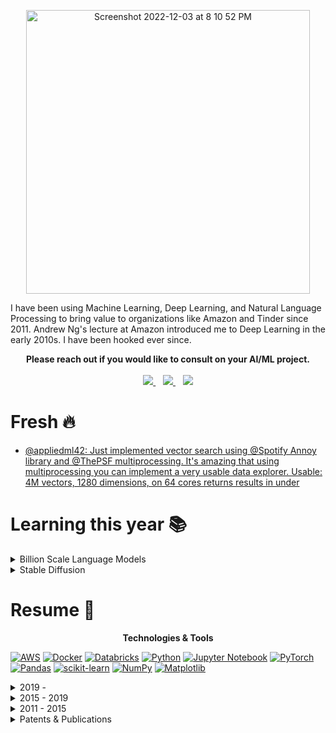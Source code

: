 
<p align="center">
<img width="454" alt="Screenshot 2022-12-03 at 8 10 52 PM" src="https://user-images.githubusercontent.com/88844341/205474021-a1bae1a2-5570-4d31-a996-867945f692f4.png">
</p>

I have been using Machine Learning, Deep Learning, and Natural Language Processing to bring value to organizations like Amazon and Tinder since 2011. Andrew Ng's lecture at Amazon introduced me to Deep Learning in the early 2010s. I have been hooked ever since. 
<p align="center">
  <b>Please reach out if you would like to consult on your AI/ML project.</b>
  <br><br>
  <a href="https://www.linkedin.com/in/abhishekpatnia/">
    <img src="https://img.shields.io/badge/linkedin-%230077B5.svg?&style=for-the-badge&logo=linkedin&logoColor=white" />
  </a>&nbsp;&nbsp;
  <a href="https://twitter.com/appliedml42">
    <img src="https://img.shields.io/badge/Twitter-1DA1F2?style=for-the-badge&logo=twitter&logoColor=white" />
  </a>&nbsp;&nbsp;
  <a href="mailto:appliedml42@gmail.com">
    <img src="https://img.shields.io/badge/Gmail-D14836?style=for-the-badge&logo=gmail&logoColor=white" />
  </a>
</p>

# Fresh 🔥
<!--START_SECTION:feed-->
* [@appliedml42: Just implemented vector search using @Spotify Annoy library and @ThePSF multiprocessing. It&#39;s amazing that using multiprocessing you can implement a very usable data explorer. Usable: 4M vectors, 1280 dimensions, on 64 cores returns results in under](https:&#x2F;&#x2F;twitter.com&#x2F;appliedml42&#x2F;status&#x2F;1594018538926186497)
<!--END_SECTION:feed-->

# Learning this year 📚
<details><summary>Billion Scale Language Models</summary>
  
Billion-scale language models like GPT-2 and GPT-3 and their derivatives have become essential models for accomplishing traditional NLP tasks like classifications. At the same time, they have opened the door to possibilities like code generation. Understanding and training these models require a deep understanding of Transformers and how to train them across multiple GPUs on billions of tokens. In these experiments, I am learning how to train billion parameter models on multiple GPUs on billions of tokens. For more details, go to this [repository](https://github.com/appliedml42/language-modeling). 
</details>

<details><summary>Stable Diffusion</summary>
<p align="center"><a href="https://github.com/appliedml42/fastai-stable-diffusion">Code Repository</a></p>
</details>

# Resume 💼
<p align="center"><b>Technologies & Tools</b></p>

[![AWS](https://img.shields.io/badge/AWS-%23FF9900.svg?style=for-the-badge&logo=amazon-aws&logoColor=white)](https://aws.amazon.com)
[![Docker](https://img.shields.io/badge/docker-%230db7ed.svg?style=for-the-badge&logo=docker&logoColor=white)](https://www.docker.com)
[![Databricks](https://img.shields.io/badge/Databricks-FF3621?style=for-the-badge&logo=Databricks&logoColor=white)](https://www.databricks.com)
[![Python](https://img.shields.io/badge/Python-3776AB?style=for-the-badge&logo=python&logoColor=white)](https://www.python.org)
[![Jupyter Notebook](https://img.shields.io/badge/jupyter-%23FA0F00.svg?style=for-the-badge&logo=jupyter&logoColor=white)](https://jupyter.org)
[![PyTorch](https://img.shields.io/badge/PyTorch-%23EE4C2C.svg?style=for-the-badge&logo=PyTorch&logoColor=white)](https://pytorch.org)
[![Pandas](https://img.shields.io/badge/pandas-%23150458.svg?style=for-the-badge&logo=pandas&logoColor=white)](https://pandas.pydata.org)
[![scikit-learn](https://img.shields.io/badge/scikit--learn-%23F7931E.svg?style=for-the-badge&logo=scikit-learn&logoColor=white)](https://scikit-learn.org/stable/)
[![NumPy](https://img.shields.io/badge/numpy-%23013243.svg?style=for-the-badge&logo=numpy&logoColor=white)](https://numpy.org)
[![Matplotlib](https://img.shields.io/badge/Matplotlib-%23ffffff.svg?style=for-the-badge&logo=Matplotlib&logoColor=black)](https://matplotlib.org)

<details><summary>2019 - </summary>

## Machine Learning Engineer, Trust&Safety@Tinder

+ Lead a team of Machine Learning Engineers(dotted line reporting) that is responsible for significant Trust and Safety KPIs. Responsible for hiring, mentoring, and team charter.
+ Pioneered the idea of using human moderation logs to generate weakly labeled training data at Tinder.
+ Led the team’s adoption of CNNs and Transformers for all text classification projects. Significant contributions include setting up from-scratch pre-training patterns for Transformers, Domain-specific tokenization, and text pre-processing algorithms to handle adversarial behavior.
+ Created and led (dotted line) the Escalation and Early Warning team. This team of analysts is responsible for tracking global Trust and Safety KPIs and continuously optimizing detection strategies. Invented KPIs that Trust and Safety org adopted to measure OKRs. This team also provides continuous       feedback to MLEs on new trends and keeps them updated on where to focus while improving their models.
+ Invented many high ROI and robust non-ML detection algorithms. Significantly ones include combining user reporting with early-in-the-funnel signals to catch bad actors robustly and anomaly detection in user-generated text content.
</details>

<details><summary>2015 - 2019</summary>

## Applied Scientist, Search Experience@Amazon

+ Technical Lead for a team of 6 Applied Scientists working on query understanding.
+ Led the R&D and deployment of Search Experience's first query -> category Deep Learning model. This was a Recurrent Neural Network text classification model trained on months of search logs. This model became the foundation for many other products in the team that needed an understanding of query categories.
+ Pioneered GPU-enabled development, training, inference practices, and infrastructure for Deep Learning in the team. This infrastructure is based on AWS Batch and Docker.
</details>
<details><summary>2011 - 2015</summary>

## Software Engineer, Kindle@Amazon
  
+ Founding engineer on the X-Ray team. This feature identifies topics, characters, images, and important sections of a book. This information is presented to the user in a intuitive user interface. This feature is part of the Amazon Kindle reading experience.
+ Developed algorithms to associate the different aliases used for a character to a single entity. For example, the algorithm will ensure that Mr. Potter and Harry Potter are associated with the same character.
+ Generated n-gram count statistics across the whole Kindle catalog using Map-Reduce and Dynamo DB. This data is used for topic modeling. 
+ Developed the algorithms for identifying critical passages in a book by crowd-sourcing highlight behavior across all Kindle users.
</details>

<details><summary>Patents & Publications</summary>
  
+ Text Classifiers for Small Scale Relevance
+ [Digital Content excerpt Identification](https://patents.google.com/patent/US9910916B1/en)
+ [Identifying entities in a digital work](https://patents.google.com/patent/US9639518B1/en)
+ [Identifying topics in a digital work](https://patents.google.com/patent/US9613003B1/en)
+ [Visual representation of supplemental information for a digital work • Providing supplemental information for a digital work](https://patents.google.com/patent/US20130080881A1/en)
+ [Providing supplemental information for a digital work](https://patents.google.com/patent/US8842085B1/en)
+ [Presenting content in multiple languages](https://patents.google.com/patent/US9684641B1/en)
+ [Providing supplemental information for a digital work in a user interface](https://patents.google.com/patent/US9128581B1/en)
+ [Navigating supplemental information for a digital work](https://patents.google.com/patent/US9471547B1/en)
+ [Display screen having a graphical user interface for providing supplemental information of a digital work](https://patents.google.com/patent/USD674810S1/en)
+ [Layout-aware text extraction from full-text PDF of scientific articles](https://scfbm.biomedcentral.com/articles/10.1186/1751-0473-7-7)
</details>
